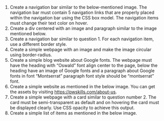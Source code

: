 1. Create a navigation bar similar to the below-mentioned image. The navigation bar must contain 5 navigation links that are properly placed within the navigation bar using the CSS box model. The navigation 
items must change their text color on hover.
2. Create a div centered with an image and paragraph similar to the image mentioned below.
3. Create a navigation bar similar to question 1. For each navigation item, use a different border style.
4. Create a simple webpage with an image and make the image circular using border-radius.
5. Create a simple blog website about Google fonts. The webpage must have the heading with “Oswald” font align center to the page, below the heading have an image of Google fonts and a paragraph about Google 
fonts in font “Montserrat” paragraph font style should be “montserrat” font.
6. Create a simple website as mentioned in the below image. You can get the assets by visiting https://pwskills.com/about-us.
7. Create a simple webpage with a card similar to question number 2. The card must be semi-transparent as default and on hovering the card must be displayed clearly. Use CSS opacity to achieve this output.
8. Create a simple list of items as mentioned in the below image.
